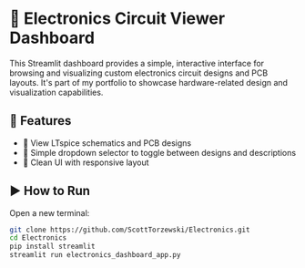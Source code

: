 # 🔧 Electronics Circuit Viewer Dashboard

This Streamlit dashboard provides a simple, interactive interface for browsing and visualizing custom electronics circuit designs and PCB layouts. It's part of my portfolio to showcase hardware-related design and visualization capabilities.

## 🚀 Features

- 📸 View LTspice schematics and PCB designs
- 🧭 Simple dropdown selector to toggle between designs and descriptions
- 🎯 Clean UI with responsive layout

## ▶️ How to Run

Open a new terminal:
   ```bash
   git clone https://github.com/ScottTorzewski/Electronics.git
   cd Electronics
   pip install streamlit
   streamlit run electronics_dashboard_app.py


